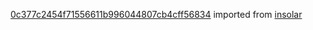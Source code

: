[0c377c2454f71556611b996044807cb4cff56834](https://github.com/insolar/insolar/commit/0c377c2454f71556611b996044807cb4cff56834) imported from [insolar](https://github.com/insolar/insolar)
